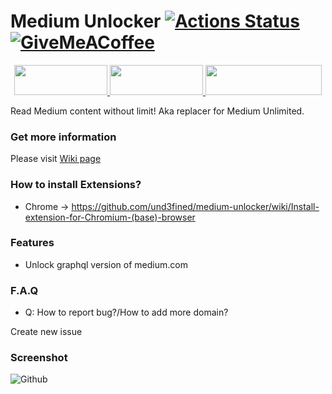 # Medium Unlocker [![Actions Status](https://github.com/und3fined/medium-unlocker/workflows/build/badge.svg)](https://github.com/und3fined/medium-unlocker/actions)  [![GiveMeACoffee](https://img.shields.io/badge/Give%20Me%20a%20Coffee!-Paypal-blue)](https://paypal.me/und3fined)

<p align="center">
  <a href="https://addons.mozilla.org/firefox/addon/medium-unlocker" target="_blank">
    <img width="149" height="48" src="https://github.com/und3fined/medium-unlocker/blob/main/badges/Firefox.png?raw=true">
  </a>
  <a href="https://chrome.google.com/webstore/detail/heikhhbkgpfclbhidmjebagbmnkcmkfk" target="_blank">
    <img width="149" height="48" src="https://github.com/und3fined/medium-unlocker/blob/main/badges/Chrome.png?raw=true">
  </a>
  <a href="https://microsoftedge.microsoft.com/addons/detail/medium-unlocker/fdnjgkpbbjgmolfhobejeoglagepngpe" target="_blank">
    <img width="186" height="48" src="https://github.com/und3fined/medium-unlocker/blob/main/badges/Edge.png?raw=true">
  </a>
</p>

Read Medium content without limit! Aka replacer for Medium Unlimited.


### Get more information

Please visit [Wiki page](https://github.com/und3fined/medium-unlocker/wiki)

### How to install Extensions?

- Chrome -> https://github.com/und3fined/medium-unlocker/wiki/Install-extension-for-Chromium-(base)-browser

### Features

- Unlock graphql version of medium.com

### F.A.Q

- Q: How to report bug?/How to add more domain?

Create new issue


### Screenshot

![Github](https://user-images.githubusercontent.com/2163878/147834338-dc43fa34-a850-4e28-9b6b-c9c28bc8bfdf.png)

